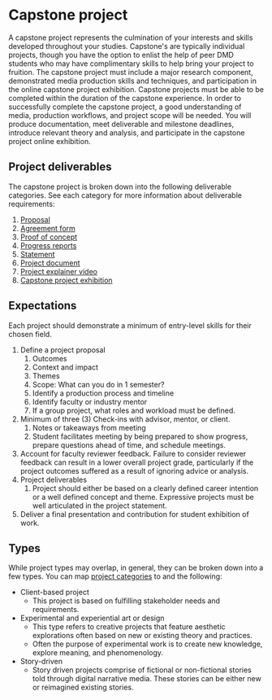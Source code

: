 # Capstone project

A capstone project represents the culmination of your interests and skills developed throughout your studies. Capstone's are typically individual projects, though you have the option to enlist the help of peer DMD students who may have complimentary skills to help bring your project to fruition. The capstone project must include a major research component, demonstrated media production skills and techniques, and participation in the online  capstone project exhibition. Capstone projects must be able to be completed within the duration of the capstone experience. In order to successfully complete the capstone project, a good understanding of media, production workflows, and project scope will be needed. You will produce documentation, meet deliverable and milestone deadlines, introduce relevant theory and analysis, and participate in the capstone project online exhibition.

## Project deliverables

The capstone project is broken down into the following deliverable categories. See each category for more information about deliverable requirements:

1. [Proposal](/capstone-project-proposal.md)
2. [Agreement form](/capstone-project-agreement-form.md)
3. [Proof of concept](/capstone-project-proof-of-concept.md)
4. [Progress reports](/capstone-project-review-1.md)
5. [Statement](/capstone-project-statement.md)
6. [Project document](/capstone-project-document.md)
7. [Project explainer video](/project-explainer-video.md)
8. [Capstone project exhibition](/capstone-project-exhibition.md)

## Expectations

Each project should demonstrate a minimum of entry-level skills for their chosen field.

1. Define a project proposal
   1. Outcomes
   2. Context and impact
   3. Themes
   4. Scope: What can you do in 1 semester?
   5. Identify a production process and timeline
   6. Identify faculty or industry mentor
   7. If a group project, what roles and workload must be defined.
2. Minimum of three \(3\) Check-ins with advisor, mentor, or client.
   1. Notes or takeaways from meeting
   2. Student facilitates meeting by being prepared to show progress, prepare questions ahead of time, and schedule meetings.
3. Account for faculty reviewer feedback. Failure to consider reviewer feedback can result in a lower overall project grade, particularly if the project outcomes suffered as a result of ignoring advice or analysis.  
4. Project deliverables
   1. Project should either be based on a clearly defined career intention or a well defined concept and theme. Expressive projects must be well articulated in the project statement.
5. Deliver a final presentation and contribution for student exhibition of work.

## Types

While project types may overlap, in general, they can be broken down into a few types. You can map [project categories](/project-categories.md) to and the following:

* Client-based project
  * This project is based on fulfilling stakeholder needs and requirements.
* Experimental and experiential art or design
  * This type refers to creative projects that feature aesthetic explorations often based on new or existing theory and practices. 
  * Often the purpose of experimental work is to create new knowledge, explore meaning, and phenomenology.
* Story-driven
  * Story driven projects comprise of fictional or non-fictional stories told through digital narrative media. These stories can be either new or reimagined existing stories.


